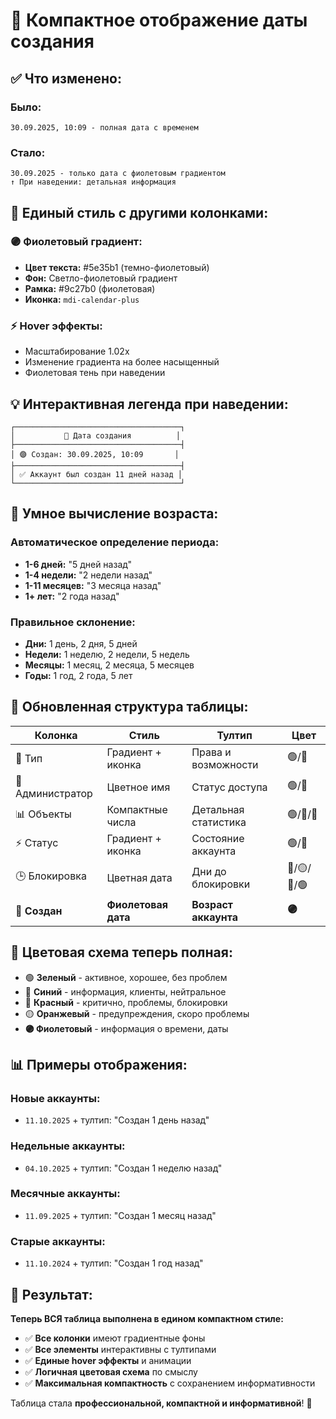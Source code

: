 # 📅 Компактное отображение даты создания

## ✅ Что изменено:

### **Было:**
```
30.09.2025, 10:09 - полная дата с временем
```

### **Стало:**
```
30.09.2025 - только дата с фиолетовым градиентом
↑ При наведении: детальная информация
```

## 🎨 Единый стиль с другими колонками:

### **🟣 Фиолетовый градиент:**
- **Цвет текста:** #5e35b1 (темно-фиолетовый)
- **Фон:** Светло-фиолетовый градиент
- **Рамка:** #9c27b0 (фиолетовая)
- **Иконка:** `mdi-calendar-plus`

### **⚡ Hover эффекты:**
- Масштабирование 1.02x
- Изменение градиента на более насыщенный
- Фиолетовая тень при наведении

## 💡 Интерактивная легенда при наведении:

```
┌─────────────────────────────────────┐
│           📅 Дата создания          │
├─────────────────────────────────────┤
│ 🟣 Создан: 30.09.2025, 10:09       │
├─────────────────────────────────────┤
│ ✅ Аккаунт был создан 11 дней назад │
└─────────────────────────────────────┘
```

## 🧠 Умное вычисление возраста:

### **Автоматическое определение периода:**
- **1-6 дней:** "5 дней назад"
- **1-4 недели:** "2 недели назад"  
- **1-11 месяцев:** "3 месяца назад"
- **1+ лет:** "2 года назад"

### **Правильное склонение:**
- **Дни:** 1 день, 2 дня, 5 дней
- **Недели:** 1 неделю, 2 недели, 5 недель
- **Месяцы:** 1 месяц, 2 месяца, 5 месяцев
- **Годы:** 1 год, 2 года, 5 лет

## 📏 Обновленная структура таблицы:

| Колонка | Стиль | Тултип | Цвет |
|---------|-------|--------|------|
| 🏢 Тип | Градиент + иконка | Права и возможности | 🟢/🔵 |
| 👤 Администратор | Цветное имя | Статус доступа | 🟢/🔴 |
| 📊 Объекты | Компактные числа | Детальная статистика | 🟢/🔵/🔴 |
| ⚡ Статус | Градиент + иконка | Состояние аккаунта | 🟢/🔴 |
| 🕒 Блокировка | Цветная дата | Дни до блокировки | 🔴/🟡/🔵/🟢 |
| **📅 Создан** | **Фиолетовая дата** | **Возраст аккаунта** | **🟣** |

## 🎯 Цветовая схема теперь полная:

- 🟢 **Зеленый** - активное, хорошее, без проблем
- 🔵 **Синий** - информация, клиенты, нейтральное
- 🔴 **Красный** - критично, проблемы, блокировки
- 🟡 **Оранжевый** - предупреждения, скоро проблемы
- **🟣 Фиолетовый** - информация о времени, даты

## 📊 Примеры отображения:

### **Новые аккаунты:**
- `11.10.2025` + тултип: "Создан 1 день назад"

### **Недельные аккаунты:**
- `04.10.2025` + тултип: "Создан 1 неделю назад"

### **Месячные аккаунты:**
- `11.09.2025` + тултип: "Создан 1 месяц назад"

### **Старые аккаунты:**
- `11.10.2024` + тултип: "Создан 1 год назад"

## 🎉 Результат:

**Теперь ВСЯ таблица выполнена в едином компактном стиле:**

- ✅ **Все колонки** имеют градиентные фоны
- ✅ **Все элементы** интерактивны с тултипами
- ✅ **Единые hover эффекты** и анимации
- ✅ **Логичная цветовая схема** по смыслу
- ✅ **Максимальная компактность** с сохранением информативности

Таблица стала **профессиональной, компактной и информативной**! 🚀

